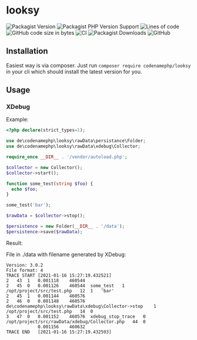 # looksy

![Packagist Version](https://img.shields.io/packagist/v/codenamephp/looksy)
![Packagist PHP Version Support](https://img.shields.io/packagist/php-v/codenamephp/looksy)
![Lines of code](https://img.shields.io/tokei/lines/github/codenamephp/looksy)
![GitHub code size in bytes](https://img.shields.io/github/languages/code-size/codenamephp/looksy)
![CI](https://github.com/codenamephp/looksy/workflows/CI/badge.svg)
![Packagist Downloads](https://img.shields.io/packagist/dt/codenamephp/looksy)
![GitHub](https://img.shields.io/github/license/codenamephp/looksy)

## Installation

Easiest way is via composer. Just run `composer require codenamephp/looksy` in your cli which should install the latest version for you.

## Usage

### XDebug

Example:

```php
<?php declare(strict_types=1);

use de\codenamephp\looksy\rawData\persistance\Folder;
use de\codenamephp\looksy\rawData\xdebug\Collector;

require_once __DIR__ . '/vendor/autoload.php';

$collector = new Collector();
$collector->start();

function some_test(string $foo) {
  echo $foo;
}

some_test('bar');

$rawData = $collector->stop();

$persistence = new Folder(__DIR__ . '/data');
$persistence->save($rawData);
```

Result:

File in ./data with filename generated by XDebug:

```
Version: 3.0.2
File format: 4
TRACE START [2021-01-16 15:27:19.432521]
2	43	1	0.001118	460544
2	45	0	0.001126	460544	some_test	1		/opt/project/src/test.php	12	1	'bar'
2	45	1	0.001144	460576
2	46	0	0.001148	460576	de\codenamephp\looksy\rawData\xdebug\Collector->stop	1		/opt/project/src/test.php	14	0
3	47	0	0.001152	460576	xdebug_stop_trace	0		/opt/project/src/rawData/xdebug/Collector.php	44	0
			0.001156	460632
TRACE END   [2021-01-16 15:27:19.432593]
```